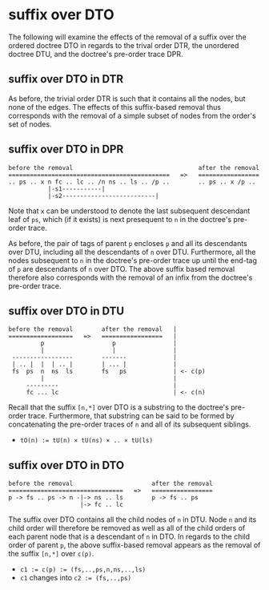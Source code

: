 
<!-- ======================================================================= -->
# suffix over DTO

The following will examine the effects of the removal of a suffix over the
ordered doctree DTO in regards to the trival order DTR, the unordered doctree
DTU, and the doctree's pre-order trace DPR.

<!-- ======================================================================= -->
## suffix over DTO in DTR

As before, the trivial order DTR is such that it contains all the nodes, but
none of the edges. The effects of this suffix-based removal thus corresponds
with the removal of a simple subset of nodes from the order's set of nodes.

<!-- ======================================================================= -->
## suffix over DTO in DPR

```
before the removal                                   after the removal
=============================================   =>   =================
.. ps .. x n fc .. lc .. /n ns .. ls .. /p ..        .. ps .. x /p ..
           |-s1-----------|
           |-s2--------------------------|
```

Note that `x` can be understood to denote the last subsequent descendant leaf
of `ps`, which (if it exists) is next presequent to `n` in the doctree's
pre-order trace.

As before, the pair of tags of parent `p` encloses `p` and all its descendants
over DTU, including all the descendants of `n` over DTU. Furthermore, all the
nodes subsequent to `n` in the doctree's pre-order trace up until the end-tag
of `p` are descendants of `n` over DTO. The above suffix based removal therefore
also corresponds with the removal of an infix from the doctree's pre-order trace.

<!-- ======================================================================= -->
## suffix over DTO in DTU

```
before the removal        after the removal   |
==================   =>   =================   |
         p                   p                |
         |                   |                |
 -----------------        -------             |
 | .. |  |  | .. |        | ... |             |
 fs  ps  n  ns  ls        fs   ps             | <- c(p)
         |                                    |
     ---------                                |
     fc ... lc                                | <- c(n)
```

Recall that the suffix `[n,*]` over DTO is a substring to the doctree's
pre-order trace. Furthermore, that substring can be said to be formed by
concatenating the pre-order traces of `n` and all of its subsequent siblings.

* `tO(n) := tU(n) × tU(ns) × .. × tU(ls)`

<!-- ======================================================================= -->
## suffix over DTO in DTO

```
before the removal                      after the removal
================================   =>   =================
p -> fs .. ps -> n -|-> ns .. ls        p -> fs .. ps
                    |-> fc .. lc
```

The suffix over DTO contains all the child nodes of `n` in DTU. Node `n` and its
child order will therefore be removed as well as all of the child orders of each
parent node that is a descendant of `n` in DTO. In regards to the child order of
parent `p`, the above suffix-based removal appears as the removal of the suffix
`[n,*]` over `c(p)`.

* `c1 := c(p) := (fs,..,ps,n,ns,..,ls)`
* `c1` changes into `c2 := (fs,..,ps)`
